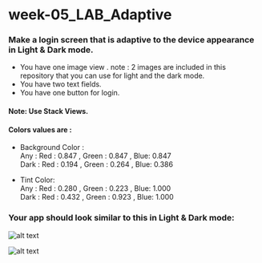 # week-05_LAB_Adaptive

### Make a login screen that is adaptive to the device appearance in Light & Dark mode. 

- You have one image view . note : 2 images are included in this repository  that you can use for light and the dark mode.
- You have two text fields.
- You have one button for login.

#### Note: Use Stack Views. 

#### Colors values are :
- Background Color :    
Any : Red : 0.847 ,  Green : 0.847 , Blue: 0.847   
Dark : Red : 0.194 ,  Green : 0.264 , Blue: 0.386   

- Tint Color:   
Any : Red : 0.280 ,  Green : 0.223 , Blue: 1.000   
Dark : Red : 0.432 ,  Green : 0.923 , Blue: 1.000   

### Your app should look similar to  this  in Light & Dark mode:

![alt text](https://github.com/T1000-Swift-Hail/week-05_LAB_Adaptive/blob/main/Simulator%20Screen%20Shot%20-%20iPhone%2013%20-%202021-11-03%20at%2010.04.30.png?raw=true)

![alt text](https://github.com/T1000-Swift-Hail/week-05_LAB_Adaptive/blob/main/Simulator%20Screen%20Shot%20-%20iPhone%2013%20-%202021-11-03%20at%2010.06.21.png?raw=true)
